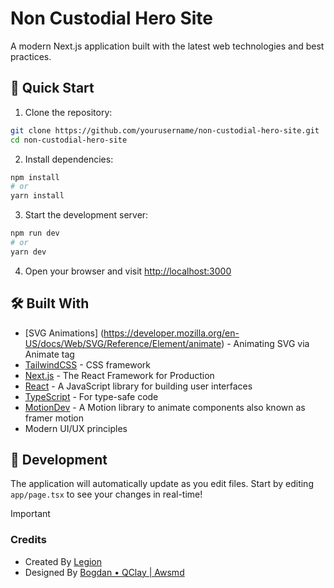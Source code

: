 # Non Custodial Hero Site

A modern Next.js application built with the latest web technologies and best practices.

## 🚀 Quick Start

1. Clone the repository:

```bash
git clone https://github.com/yourusername/non-custodial-hero-site.git
cd non-custodial-hero-site
```

2. Install dependencies:

```bash
npm install
# or
yarn install
```

3. Start the development server:

```bash
npm run dev
# or
yarn dev
```

4. Open your browser and visit [http://localhost:3000](http://localhost:3000)

## 🛠️ Built With

- [SVG Animations] (https://developer.mozilla.org/en-US/docs/Web/SVG/Reference/Element/animate) - Animating SVG via Animate tag 
- [TailwindCSS](https://tailwindcss.com/) - CSS framework
- [Next.js](https://nextjs.org) - The React Framework for Production
- [React](https://reactjs.org) - A JavaScript library for building user interfaces
- [TypeScript](https://www.typescriptlang.org) - For type-safe code
- [MotionDev](https://motion.dev) - A Motion library to animate components also known as framer motion
- Modern UI/UX principles

## 📝 Development

The application will automatically update as you edit files. Start by editing `app/page.tsx` to see your changes in real-time!
 
> [!IMPORTANT]
> ### Credits
> - Created By [Legion](https://legions.dev)
> - Designed By [Bogdan • QClay | Awsmd](https://x.com/bogdan_qclay)
